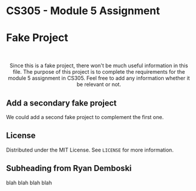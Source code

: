 # CS305 - Module 5 Assignment

# Fake Project
<br />
<div align="center">
  <p>
    Since this is a fake project, there won't be much useful information in this file. The purpose of this project is to complete the requirements for the module 5 assignment in CS305. Feel free to add any information whether it be relevant or not.
  </p>
</div>

## Add a secondary fake project

We could add a second fake project to complement the first one.

## License

Distributed under the MIT License. See `LICENSE` for more information.

## Subheading from Ryan Demboski
blah blah blah blah
